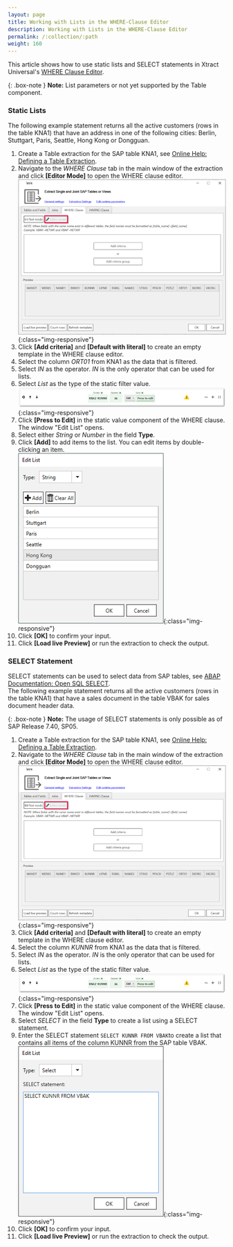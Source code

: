 ```yaml
---
layout: page
title: Working with Lists in the WHERE-Clause Editor
description: Working with Lists in the WHERE-Clause Editor
permalink: /:collection/:path
weight: 160
---
```


This article shows how to use static lists and SELECT statements in Xtract Universal's [WHERE Clause Editor](https://help.theobald-software.com/en/xtract-universal/table/where-clause#where-clause-editor).<br>

{: .box-note }
**Note:** List parameters or not yet supported by the Table component.

<!---
### List Parameters

1. Create a Table extraction for the SAP table KNA1, see [Online Help: Defining a Table Extraction](https://help.theobald-software.com/en/xtract-universal/getting-started/define-a-table-extraction).<br>
2. Navigate to the *WHERE Clause* tab in the main window of the extraction and click **[Editor Mode]** to open the WHERE clause editor. <br>
![where-clause-editor](/img/contents/where-clause-builder.png){:class="img-responsive"}
3. Click **[Add criteria]** and **[Default with parameter] to create an empty template in the WHERE clause editor.
-->

### Static Lists

The following example statement returns all the active customers (rows in the table KNA1) that have an address in one of the following cities: Berlin, Stuttgart, Paris, Seattle, Hong Kong or Dongguan.

1. Create a Table extraction for the SAP table KNA1, see [Online Help: Defining a Table Extraction](https://help.theobald-software.com/en/xtract-universal/getting-started/define-a-table-extraction).<br>
2. Navigate to the *WHERE Clause* tab in the main window of the extraction and click **[Editor Mode]** to open the WHERE clause editor. <br>
![where-clause-editor](/img/contents/where-clause-builder.png){:class="img-responsive"}
3. Click **[Add criteria]** and **[Default with literal]** to create an empty template in the WHERE clause editor.
4. Select the column *ORT01* from KNA1 as the data that is filtered.
5. Select *IN* as the operator. *IN* is the only operator that can be used for lists.
6. Select *List* as the type of the static filter value.<br>
![where-clause-editor](/img/contents/xu/where-clause-editor-01.png){:class="img-responsive"}
7. Click **[Press to Edit]** in the static value component of the WHERE clause. The window "Edit List" opens.
8. Select either *String* or *Number* in the field **Type**.
9. Click **[Add]** to add items to the list. You can edit items by double-clicking an item.<br>
![where-clause-editor](/img/contents/xu/where-clause-editor-04.png){:class="img-responsive"}
10. Click **[OK]** to confirm your input.
11. Click **[Load live Preview]** or run the extraction to check the output.


### SELECT Statement

SELECT statements can be used to select data from SAP tables, see [ABAP Documentation: Open SQL SELECT](https://help.sap.com/doc/abapdocu_750_index_htm/7.50/en-us/abapselect.htm).<br>
The following example statement returns all the active customers (rows in the table KNA1) that have a sales document in the table VBAK for sales document header data.

{: .box-note }
**Note:** The usage of SELECT statements is only possible as of SAP Release 7.40, SP05.

1. Create a Table extraction for the SAP table KNA1, see [Online Help: Defining a Table Extraction](https://help.theobald-software.com/en/xtract-universal/getting-started/define-a-table-extraction).<br>
2. Navigate to the *WHERE Clause* tab in the main window of the extraction and click **[Editor Mode]** to open the WHERE clause editor. <br>
![where-clause-editor](/img/contents/where-clause-builder.png){:class="img-responsive"}
3. Click **[Add criteria]** and **[Default with literal]** to create an empty template in the WHERE clause editor.
4. Select the column *KUNNR* from KNA1 as the data that is filtered.
5. Select *IN* as the operator. *IN* is the only operator that can be used for lists.
6. Select *List* as the type of the static filter value.<br>
![where-clause-editor](/img/contents/xu/where-clause-editor-01.png){:class="img-responsive"}
7. Click **[Press to Edit]** in the static value component of the WHERE clause. The window "Edit List" opens.
8. Select *SELECT* in the field **Type** to create a list using a SELECT statement. 
9. Enter the SELECT statement ```SELECT KUNNR FROM VBAK```to create a list that contains all items of the column KUNNR from the SAP table VBAK.<br>
![where-clause-editor](/img/contents/xu/select-statement.png){:class="img-responsive"}
10. Click **[OK]** to confirm your input.
11. Click **[Load live Preview]** or run the extraction to check the output.
